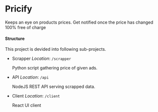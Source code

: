 # Pricify

Keeps an eye on products prices. Get notified once the price has changed 100% free of charge

#### Structure

This project is devided into following sub-projects.

- Scrapper
  _Location_: `/scrapper`
  
  Python script gathering price of given ads.

- API
  _Location_: `/api`

  NodeJS REST API serving scrapped data.

- Client
  _Location_: `/client`

  React UI client
